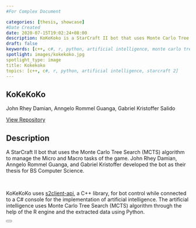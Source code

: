 ```yaml
---
#For Complex Document

categories: [thesis, showcase]
#Date Created
date: 2020-07-15T19:02:24+08:00
description: KoKeKoko is a StarCraft II bot that uses Monte Carlo Tree Search (MCTS) algorithm. John Rhey Damian, Anngelo Rommel Guanga, and Gabriel Kristoffer Salido developed the bot as their thesis for BS Computer Science.
draft: false
keywords: [c++, c#, r, python, artificial intelligence, monte carlo tree search, starcraft 2, thesis, john rhey damian, anngelo rommel guanga, gabriel kristoffer salido]
spotlight: images/kokekoko.jpg
spotlight_type: image
title: Kokekoko
topics: [c++, c#, r, python, artificial intelligence, starcraft 2]
---
```


<section>

# KoKeKoKo
John Rhey Damian, Anngelo Rommel Guanga, Gabriel Kristoffer Salido  
  
<span class='social_navigation'>
    <a class='icon_button' href='https://github.com/johnr-damian/KoKeKoKo'>
        <span class='fas fa-code-branch'></span>
        <p>View Repository</p>
    </a>
</span>
  
<span>

[<span class='fas fa-chevron-down'></span>](#description)
</span>
</section>

<section>

## Description
A StarCraft II bot that uses the Monte Carlo Tree Search (MCTS) algorithm to manage the Micro and Macro tasks of the game.
John Rhey Damian, Anngelo Rommel Guanga, and Gabriel Kristoffer developed the bot as their thesis for BS Computer Science.  
  
<br />
  
KoKeKoKo uses [s2client-api](https://github.com/Blizzard/s2client-api), a C++ library, for bot control while connected to a C# console for the implementation of artificial intelligence.
The artificial intelligence uses Monte Carlo Tree Search (MCTS) algorithm through the help of the R engine and the extracted data using Python.  
  
<button type='button' onclick='GoToTop()'>
    <span class='fas fa-chevron-up'></span>
</button>
</section>